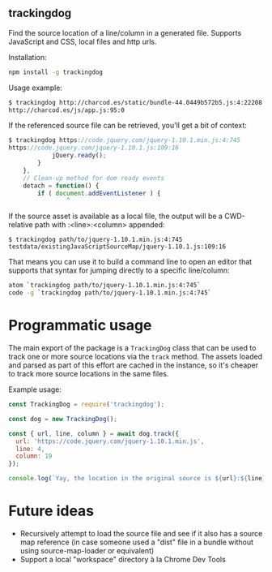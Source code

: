 ## trackingdog

Find the source location of a line/column in a generated file. Supports
JavaScript and CSS, local files and http urls.

Installation:

```sh
npm install -g trackingdog
```

Usage example:

```sh
$ trackingdog http://charcod.es/static/bundle-44.0449b572b5.js:4:22208
http://charcod.es/js/app.js:95:0
```

If the referenced source file can be retrieved, you'll get a bit of context:

```js
$ trackingdog https://code.jquery.com/jquery-1.10.1.min.js:4:745
https://code.jquery.com/jquery-1.10.1.js:109:16
			jQuery.ready();
		}
	},
	// Clean-up method for dom ready events
	detach = function() {
		if ( document.addEventListener ) {
                ^
```

If the source asset is available as a local file, the output will be a
CWD-relative path with :\<line\>:\<column\> appended:

```
$ trackingdog path/to/jquery-1.10.1.min.js:4:745
testdata/existingJavaScriptSourceMap/jquery-1.10.1.js:109:16
```

That means you can use it to build a command line to open an editor that
supports that syntax for jumping directly to a specific line/column:

```sh
atom `trackingdog path/to/jquery-1.10.1.min.js:4:745`
code -g `trackingdog path/to/jquery-1.10.1.min.js:4:745`
```

# Programmatic usage

The main export of the package is a `TrackingDog` class that can be used
to track one or more source locations via the `track` method. The assets
loaded and parsed as part of this effort are cached in the instance, so
it's cheaper to track more source locations in the same files.

Example usage:

```js
const TrackingDog = require('trackingdog');

const dog = new TrackingDog();

const { url, line, column } = await dog.track({
  url: 'https://code.jquery.com/jquery-1.10.1.min.js',
  line: 4,
  column: 19
});

console.log(`Yay, the location in the original source is ${url}:${line}:${column}`);
```

# Future ideas

* Recursively attempt to load the source file and see if it also has a source
  map reference (in case someone used a "dist" file in a bundle without using
  source-map-loader or equivalent)
* Support a local "workspace" directory à la Chrome Dev Tools
